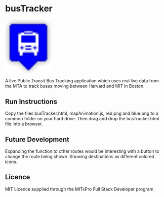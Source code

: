 # busTracker

<img src ="./blue.png" width=150>

A live Public Transit Bus Tracking application which uses real live data from the MTA to track buses moving between Harvard and MIT in Boston.

## Run Instructions

Copy the files busTracker.html, mapAnimation.js, red.png and blue.png to a common folder on your hard drive. Then drag and drop the busTracker.html file into a browser.

## Future Development

Expanding the function to other routes would be interesting with a button to change the route being shown. Showing destinations as different colored icons.

## Licence

MIT Licence supplied through the MITxPro Full Stack Developer program.
